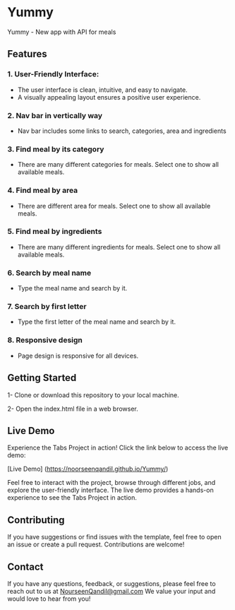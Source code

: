 # Yummy
Yummy - New app with API for meals

## Features
### 1. User-Friendly Interface:
* The user interface is clean, intuitive, and easy to navigate.
* A visually appealing layout ensures a positive user experience.

### 2. Nav bar in vertically way
* Nav bar includes some links to search, categories, area and ingredients

### 3. Find meal by its category
* There are many different categories for meals. Select one to show all available meals.
  
### 4. Find meal by area
* There are different area for meals. Select one to show all available meals.
  
### 5. Find meal by ingredients
* There are many different ingredients for meals. Select one to show all available meals.
  
### 6. Search by meal name
* Type the meal name and search by it.
  
### 7. Search by first letter
* Type the first letter of the meal name and search by it.
  
### 8. Responsive design
* Page design is responsive for all devices.

## Getting Started
1- Clone or download this repository to your local machine.

2- Open the index.html file in a web browser.

## Live Demo
 Experience the Tabs Project in action! Click the link below to access the live demo:

[Live Demo] (https://noorseenqandil.github.io/Yummy/)

Feel free to interact with the project, browse through different jobs, and explore the user-friendly interface. The live demo provides a hands-on experience to see the Tabs Project in action.

## Contributing
If you have suggestions or find issues with the template, feel free to open an issue or create a pull request. Contributions are welcome!

## Contact
If you have any questions, feedback, or suggestions, please feel free to reach out to us at NourseenQandil@gmail.com We value your input and would love to hear from you!

